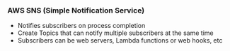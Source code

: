 ### AWS SNS (Simple Notification Service)

- Notifies subscribers on process completion
- Create Topics that can notify multiple subscribers at the same time
- Subscribers can be web servers, Lambda functions or web hooks, etc